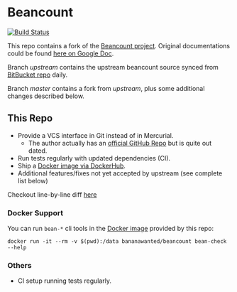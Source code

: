 # Beancount

[![Build Status](https://travis-ci.com/BananaWanted/beancount.svg?branch=master)](https://travis-ci.com/BananaWanted/beancount)

This repo contains a fork of the [Beancount project][1]. Original documentations could be found [here on Google Doc](http://furius.ca/beancount/doc/index).

Branch *upstream* contains the upstream beancount source synced from [BitBucket repo][1] daily.

Branch *master* contains a fork from *upstream*, plus some additional changes described below.

## This Repo
- Provide a VCS interface in Git instead of in Mercurial.
    - The author actually has an [official GitHub Repo][2] but is quite out dated.
- Run tests regularly with updated dependencies (CI).
- Ship a [Docker image via DockerHub][3].
- Additional features/fixes not yet accepted by upstream (see complete list below)

Checkout line-by-line diff [here](https://github.com/BananaWanted/beancount/compare/upstream...master)

### Docker Support
You can run `bean-*` cli tools in the [Docker image][3] provided by this repo:
```
docker run -it --rm -v $(pwd):/data bananawanted/beancount bean-check --help
```

### Others
- CI setup running tests regularly.

[1]: https://bitbucket.org/blais/beancount/src/default/
[2]: https://github.com/beancount/beancount
[3]: https://hub.docker.com/r/bananawanted/beancount
